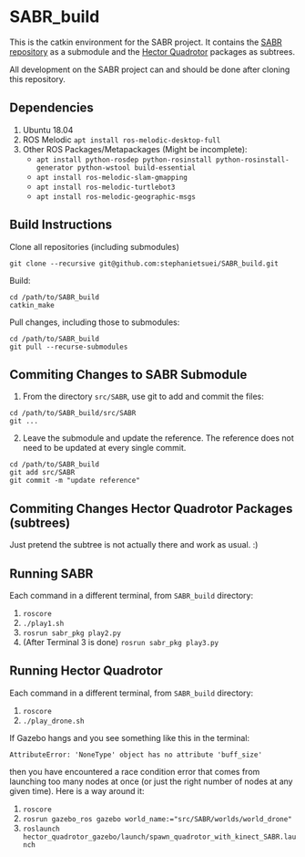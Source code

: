 # SABR\_build

This is the catkin environment for the SABR project. It contains the [SABR repository](https://github.com/AlexS28/SABR) as a submodule and the [Hector Quadrotor](http://wiki.ros.org/hector_quadrotor) packages as subtrees.

All development on the SABR project can and should be done after cloning this repository.


## Dependencies

1. Ubuntu 18.04
2. ROS Melodic `apt install ros-melodic-desktop-full`
3. Other ROS Packages/Metapackages (Might be incomplete):
    - `apt install python-rosdep python-rosinstall python-rosinstall-generator python-wstool build-essential`
    - `apt install ros-melodic-slam-gmapping`
    - `apt install ros-melodic-turtlebot3`
    - `apt install ros-melodic-geographic-msgs`
 


## Build Instructions

Clone all repositories (including submodules)
```
git clone --recursive git@github.com:stephanietsuei/SABR_build.git 
```

Build:
```
cd /path/to/SABR_build
catkin_make
```

Pull changes, including those to submodules:
```
cd /path/to/SABR_build
git pull --recurse-submodules
```


## Commiting Changes to SABR Submodule

1. From the directory `src/SABR`, use git to add and commit the files:
```
cd /path/to/SABR_build/src/SABR
git ...
```

2. Leave the submodule and update the reference. The reference does not need to be updated at every single commit.
```
cd /path/to/SABR_build
git add src/SABR
git commit -m "update reference"
```


## Commiting Changes Hector Quadrotor Packages (subtrees)

Just pretend the subtree is not actually there and work as usual. :)


## Running SABR

Each command in a different terminal, from `SABR_build` directory:
1. `roscore`
2. `./play1.sh`
3. `rosrun sabr_pkg play2.py`
4. (After Terminal 3 is done) `rosrun sabr_pkg play3.py`


## Running Hector Quadrotor

Each command in a different terminal, from `SABR_build` directory:
1. `roscore`
2. `./play_drone.sh`

If Gazebo hangs and you see something like this in the terminal:
```
AttributeError: 'NoneType' object has no attribute 'buff_size'
```
then you have encountered a race condition error that comes from launching too many nodes at once (or just the right number of nodes at any given time). Here is a way around it:
1. `roscore`
2. `rosrun gazebo_ros gazebo world_name:="src/SABR/worlds/world_drone"`
3. `roslaunch hector_quadrotor_gazebo/launch/spawn_quadrotor_with_kinect_SABR.launch`